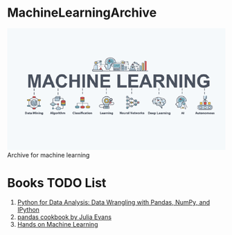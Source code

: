 # MachineLearningArchive

![ML Image](img/ml.png)<br>
Archive for machine learning

# Books TODO List

1. [Python for Data Analysis: Data Wrangling with Pandas, NumPy, and IPython](https://www.amazon.com/Python-Data-Analysis-Wrangling-IPython/dp/1491957662)
2. [pandas cookbook by Julia Evans](https://github.com/jvns/pandas-cookbook)
3. [Hands on Machine Learning](https://www.amazon.com/Hands-Machine-Learning-Scikit-Learn-TensorFlow/dp/1492032646)
